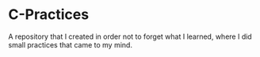 # C-Practices
A repository that I created in order not to forget what I learned, where I did small practices that came to my mind.
